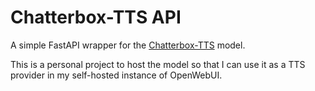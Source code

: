 # Chatterbox-TTS API

A simple FastAPI wrapper for the
[Chatterbox-TTS](https://github.com/resemble-ai/chatterbox) model.

This is a personal project to host the model so that I can use it as a TTS
provider in my self-hosted instance of OpenWebUI.
